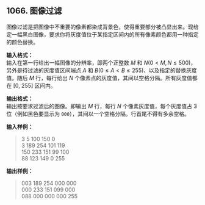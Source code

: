 ﻿## 1066. 图像过滤
图像过滤是把图像中不重要的像素都染成背景色，使得重要部分被凸显出来。现给定一幅黑白图像，要求你将灰度值位于某指定区间内的所有像素颜色都用一种指定的颜色替换。

**输入格式：**  
输入在第一行给出一幅图像的分辨率，即两个正整数 $M$ 和 $N(0<M, N≤500)$，另外是待过滤的灰度值区间端点 $A$ 和 $B(0≤A<B≤255)$、以及指定的替换灰度值。随后 $M$ 行，每行给出 $N$ 个像素点的灰度值，其间以空格分隔。所有灰度值都在 \[0, 255] 区间内。

**输出格式：**  
输出按要求过滤后的图像。即输出 $M$ 行，每行 $N$ 个像素灰度值，每个灰度值占 3 位（例如黑色要显示为 `000`），其间以一个空格分隔。行首尾不得有多余空格。

**输入样例：**
>3 5 100 150 0  
3 189 254 101 119  
150 233 151 99 100  
88 123 149 0 255  

**输出样例：**
>003 189 254 000 000  
000 233 151 099 000  
088 000 000 000 255  